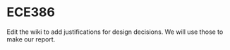 # ECE386

Edit the wiki to add justifications for design decisions. We will use those to make our report.